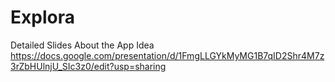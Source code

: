 # Explora


Detailed Slides About the App Idea https://docs.google.com/presentation/d/1FmgLLGYkMyMG1B7qID2Shr4M7z3rZbHUlnjU_SIc3z0/edit?usp=sharing
